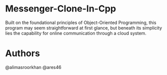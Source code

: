# Messenger-Clone-In-Cpp
Built on the foundational principles of Object-Oriented Programming, this program may seem straightforward at first glance, but beneath its simplicity lies the capability for online communication through a cloud system.

# Authors
@alimasroorkhan 
@ares46

